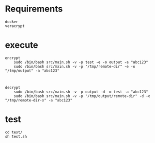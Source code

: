 Requirements
===========
    
    docker
    veracrypt

execute
=======

    encrypt
        sudo /bin/bash src/main.sh -v -p test -e -o output -a "abc123"
        sudo /bin/bash src/main.sh -v -p "/tmp/remote-dir" -e -o "/tmp/output" -a "abc123"

        

    decrypt
        sudo /bin/bash src/main.sh -v -p output -d -o test -a "abc123"
        sudo /bin/bash src/main.sh -v -p "/tmp/output/remote-dir" -d -o "/tmp/remote-dir-x" -a "abc123"

test
====

    cd test/
    sh test.sh
